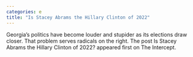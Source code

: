 ```yaml
---
categories: e
title: "Is Stacey Abrams the Hillary Clinton of 2022"
---
```

Georgia’s politics have become louder and stupider as its elections draw closer. That problem serves radicals on the right.
The post Is Stacey Abrams the Hillary Clinton of 2022? appeared first on The Intercept.
